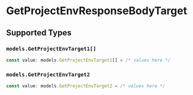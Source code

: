 # GetProjectEnvResponseBodyTarget


## Supported Types

### `models.GetProjectEnvTarget1[]`

```typescript
const value: models.GetProjectEnvTarget1[] = /* values here */
```

### `models.GetProjectEnvTarget2`

```typescript
const value: models.GetProjectEnvTarget2 = /* values here */
```

